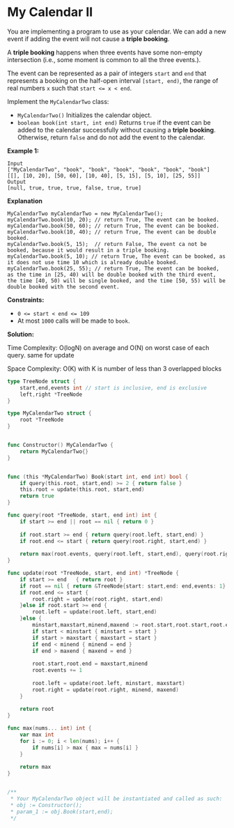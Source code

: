 # My Calendar II
You are implementing a program to use as your calendar. We can add a new event if adding the event will not cause a  **triple booking**.

A  **triple booking**  happens when three events have some non-empty intersection (i.e., some moment is common to all the three events.).

The event can be represented as a pair of integers  `start`  and  `end`  that represents a booking on the half-open interval  `[start, end)`, the range of real numbers  `x`  such that  `start <= x < end`.

Implement the  `MyCalendarTwo`  class:

-   `MyCalendarTwo()`  Initializes the calendar object.
-   `boolean book(int start, int end)`  Returns  `true`  if the event can be added to the calendar successfully without causing a  **triple booking**. Otherwise, return  `false`  and do not add the event to the calendar.

**Example 1:**

	Input
	["MyCalendarTwo", "book", "book", "book", "book", "book", "book"]
	[[], [10, 20], [50, 60], [10, 40], [5, 15], [5, 10], [25, 55]]
	Output
	[null, true, true, true, false, true, true]

**Explanation**

	MyCalendarTwo myCalendarTwo = new MyCalendarTwo();
	myCalendarTwo.book(10, 20); // return True, The event can be booked. 
	myCalendarTwo.book(50, 60); // return True, The event can be booked. 
	myCalendarTwo.book(10, 40); // return True, The event can be double booked. 
	myCalendarTwo.book(5, 15);  // return False, The event ca not be booked, because it would result in a triple booking.
	myCalendarTwo.book(5, 10); // return True, The event can be booked, as it does not use time 10 which is already double booked.
	myCalendarTwo.book(25, 55); // return True, The event can be booked, as the time in [25, 40) will be double booked with the third event, the time [40, 50) will be single booked, and the time [50, 55) will be double booked with the second event.

**Constraints:**

-   `0 <= start < end <= 109`
-   At most  `1000`  calls will be made to  `book`.

**Solution:**

Time Complexity: O(logN) on average and O(N) on worst case of each query. same for update

Space Complexity: O(K) with K is number of less than 3 overlapped blocks

```go
type TreeNode struct {
    start,end,events int // start is inclusive, end is exclusive
    left,right *TreeNode
}

type MyCalendarTwo struct {
    root *TreeNode
}


func Constructor() MyCalendarTwo {
    return MyCalendarTwo{}
}


func (this *MyCalendarTwo) Book(start int, end int) bool {
    if query(this.root, start,end) >= 2 { return false }
    this.root = update(this.root, start,end)
    return true
}

func query(root *TreeNode, start, end int) int {
    if start >= end || root == nil { return 0 }
    
    if root.start >= end { return query(root.left, start,end) }
    if root.end <= start { return query(root.right, start,end) }
    
    return max(root.events, query(root.left, start,end), query(root.right, start,end))
}

func update(root *TreeNode, start, end int) *TreeNode {
    if start >= end   { return root }
    if root == nil { return &TreeNode{start: start,end: end,events: 1} }
    if root.end <= start { 
        root.right = update(root.right, start,end)
    }else if root.start >= end {
        root.left = update(root.left, start,end)
    }else {
        minstart,maxstart,minend,maxend := root.start,root.start,root.end,root.end
        if start < minstart { minstart = start }
        if start > maxstart { maxstart = start }
        if end < minend { minend = end }
        if end > maxend { maxend = end }
        
        root.start,root.end = maxstart,minend
        root.events += 1
        
        root.left = update(root.left, minstart, maxstart)
        root.right = update(root.right, minend, maxend)
    }
    
    return root
}

func max(nums... int) int {
    var max int
    for i := 0; i < len(nums); i++ {
        if nums[i] > max { max = nums[i] }
    }
    
    return max
}


/**
 * Your MyCalendarTwo object will be instantiated and called as such:
 * obj := Constructor();
 * param_1 := obj.Book(start,end);
 */
```